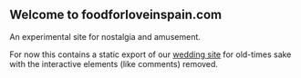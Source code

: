 ## Welcome to foodforloveinspain.com

An experimental site for nostalgia and amusement. 

For now this contains a static export of our [wedding site](wedding_archive/) for old-times sake with the interactive elements (like comments) removed.
